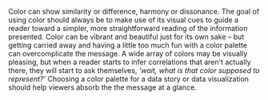 Color can show similarity or difference, harmony or dissonance. 
The goal of using color should always be to make use of its visual cues to guide a reader toward a simpler, more straightforward reading of the information presented. 
Color can be vibrant and beautiful just for its own sake – but getting carried away and having a little too much fun with a color palette can overcomplicate the message. 
A wide array of colors may be visually pleasing, but when a reader starts to infer correlations that aren't actually there, they will start to ask themselves, _'wait, what is that color supposed to represent?'_
Choosing a color palette for a data story or data visualization should help viewers absorb the the message at a glance.
